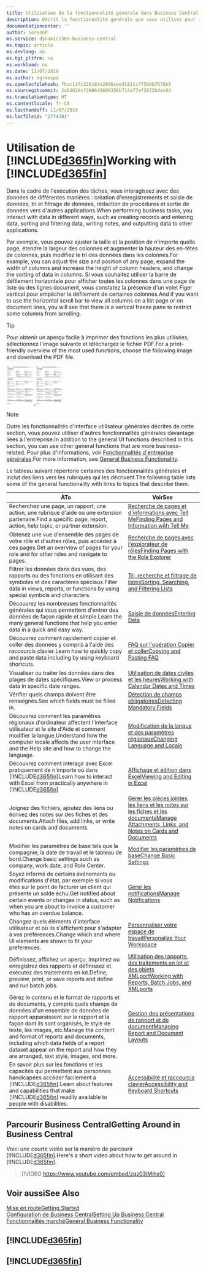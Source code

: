 ```yaml
---
title: Utilisation de la fonctionnalité générale dans Business Central | Microsoft Docs
description: Décrit la fonctionnalité générale que vous utilisez pour interagir avec des données dans Business Central, par exemple entrer les valeurs, trier les données, et modifier les vues.
documentationcenter: ''
author: SorenGP
ms.service: dynamics365-business-central
ms.topic: article
ms.devlang: na
ms.tgt_pltfrm: na
ms.workload: na
ms.date: 11/07/2019
ms.author: sgroespe
ms.openlocfilehash: fbac11fc220184a2906ceed1811c7f5b0b7676b5
ms.sourcegitcommit: 2a6d629cf290645606356b714a77ef2872bdec64
ms.translationtype: HT
ms.contentlocale: fr-CA
ms.lasthandoff: 11/07/2019
ms.locfileid: "2774781"
---
```

# <a name="working-with-included365finincludesd365fin_mdmd"></a><span data-ttu-id="b0300-103">Utilisation de [!INCLUDE[d365fin](includes/d365fin_md.md)]</span><span class="sxs-lookup"><span data-stu-id="b0300-103">Working with [!INCLUDE[d365fin](includes/d365fin_md.md)]</span></span>
<span data-ttu-id="b0300-104">Dans le cadre de l'exécution des tâches, vous interagissez avec des données de différentes manières : création d'enregistrements et saisie de données, tri et filtrage de données, rédaction de procédures et sortie de données vers d'autres applications.</span><span class="sxs-lookup"><span data-stu-id="b0300-104">When performing business tasks, you interact with data in different ways, such as creating records and entering data, sorting and filtering data, writing notes, and outputting data to other applications.</span></span>

<span data-ttu-id="b0300-105">Par exemple, vous pouvez ajuster la taille et la position de n'importe quelle page, étendre la largeur des colonnes et augmenter la hauteur des en-têtes de colonnes, puis modifiez le tri des données dans les colonnes.</span><span class="sxs-lookup"><span data-stu-id="b0300-105">For example, you can adjust the size and position of any page, expand the width of columns and increase the height of column headers, and change the sorting of data in columns.</span></span> <span data-ttu-id="b0300-106">Si vous souhaitez utiliser la barre de défilement horizontale pour afficher toutes les colonnes dans une page de liste ou des lignes document, vous constatez la présence d'un volet Figer vertical pour empêcher le défilement de certaines colonnes.</span><span class="sxs-lookup"><span data-stu-id="b0300-106">And if you want to use the horizontal scroll bar to view all columns on a list page or on document lines, you will see that there is a vertical freeze pane to restrict some columns from scrolling.</span></span>

> [!TIP]
> <span data-ttu-id="b0300-107">Pour obtenir un aperçu facile à imprimer des fonctions les plus utilisées, sélectionnez l'image suivante et téléchargez le fichier PDF.</span><span class="sxs-lookup"><span data-stu-id="b0300-107">For a print-friendly overview of the most used functions, choose the following image and download the PDF file.</span></span>
>
> <span data-ttu-id="b0300-108">[ ![](media/cheat_sheet_inline.png) ](media/cheat_sheet.pdf)</span><span class="sxs-lookup"><span data-stu-id="b0300-108">[ ![](media/cheat_sheet_inline.png) ](media/cheat_sheet.pdf)</span></span>

> [!NOTE]
> <span data-ttu-id="b0300-109">Outre les fonctionnalités d'interface utilisateur générales décrites de cette section, vous pouvez utiliser d'autres fonctionnalités générales davantage liées à l'entreprise.</span><span class="sxs-lookup"><span data-stu-id="b0300-109">In addition to the general UI functions described in this section, you can use other general functions that are more business-related.</span></span> <span data-ttu-id="b0300-110">Pour plus d'informations, voir [Fonctionnalités d'entreprise générales](ui-across-business-areas.md).</span><span class="sxs-lookup"><span data-stu-id="b0300-110">For more information, see [General Business Functionality](ui-across-business-areas.md).</span></span>

<span data-ttu-id="b0300-111">Le tableau suivant répertorie certaines des fonctionnalités générales et inclut des liens vers les rubriques qui les décrivent.</span><span class="sxs-lookup"><span data-stu-id="b0300-111">The following table lists some of the general functionality with links to topics that describe them.</span></span>

| <span data-ttu-id="b0300-112">À</span><span class="sxs-lookup"><span data-stu-id="b0300-112">To</span></span> | <span data-ttu-id="b0300-113">Voir</span><span class="sxs-lookup"><span data-stu-id="b0300-113">See</span></span> |
| --- | --- |
|<span data-ttu-id="b0300-114">Recherchez une page, un rapport, une action, une rubrique d'aide ou une extension partenaire.</span><span class="sxs-lookup"><span data-stu-id="b0300-114">Find a specific page, report, action, help topic, or partner extension.</span></span> |[<span data-ttu-id="b0300-115">Recherche de pages et d'informations avec Tell Me</span><span class="sxs-lookup"><span data-stu-id="b0300-115">Finding Pages and Information with Tell Me</span></span>](ui-search.md) |
|<span data-ttu-id="b0300-116">Obtenez une vue d'ensemble des pages de votre rôle et d'autres rôles, puis accédez à ces pages.</span><span class="sxs-lookup"><span data-stu-id="b0300-116">Get an overview of pages for your role and for other roles and navigate to pages.</span></span>|[<span data-ttu-id="b0300-117">Recherche de pages avec l'explorateur de rôles</span><span class="sxs-lookup"><span data-stu-id="b0300-117">Finding Pages with the Role Explorer</span></span>](ui-role-explorer.md)|
| <span data-ttu-id="b0300-118">Filtrer les données dans des vues, des rapports ou des fonctions en utilisant des symboles et des caractères spéciaux.</span><span class="sxs-lookup"><span data-stu-id="b0300-118">Filter data in views, reports, or functions by using special symbols and characters.</span></span> |[<span data-ttu-id="b0300-119">Tri, recherche et filtrage de listes</span><span class="sxs-lookup"><span data-stu-id="b0300-119">Sorting, Searching, and Filtering Lists</span></span>](ui-enter-criteria-filters.md) |
|<span data-ttu-id="b0300-120">Découvrez les nombreuses fonctionnalités générales qui vous permettent d'entrer des données de façon rapide et simple.</span><span class="sxs-lookup"><span data-stu-id="b0300-120">Learn the many general functions that help you enter data in a quick and easy way.</span></span>|[<span data-ttu-id="b0300-121">Saisie de données</span><span class="sxs-lookup"><span data-stu-id="b0300-121">Entering Data</span></span>](ui-enter-data.md)|
|<span data-ttu-id="b0300-122">Découvrez comment rapidement copier et coller des données y compris à l'aide des raccourcis clavier.</span><span class="sxs-lookup"><span data-stu-id="b0300-122">Learn how to quickly copy and paste data including by using keyboard shortcuts.</span></span>|[<span data-ttu-id="b0300-123">FAQ sur l'opération Copier et coller</span><span class="sxs-lookup"><span data-stu-id="b0300-123">Copying and Pasting FAQ</span></span>](ui-copy-paste.md)|
| <span data-ttu-id="b0300-124">Visualiser ou traiter les données dans des plages de dates spécifiques.</span><span class="sxs-lookup"><span data-stu-id="b0300-124">View or process data in specific date ranges.</span></span> |[<span data-ttu-id="b0300-125">Utilisation de dates civiles et les heures</span><span class="sxs-lookup"><span data-stu-id="b0300-125">Working with Calendar Dates and Times</span></span>](ui-enter-date-ranges.md) |
| <span data-ttu-id="b0300-126">Vérifier quels champs doivent être renseignés.</span><span class="sxs-lookup"><span data-stu-id="b0300-126">See which fields must be filled in.</span></span> |[<span data-ttu-id="b0300-127">Détection de champs obligatoires</span><span class="sxs-lookup"><span data-stu-id="b0300-127">Detecting Mandatory Fields</span></span>](ui-mandatory-fields.md) |
|<span data-ttu-id="b0300-128">Découvrez comment les paramètres régionaux d'ordinateur affectent l'interface utilisateur et le site d'Aide et comment modifier la langue.</span><span class="sxs-lookup"><span data-stu-id="b0300-128">Understand how the computer locale affects the user interface and the Help site and how to change the language.</span></span>|[<span data-ttu-id="b0300-129">Modification de la langue et des paramètres régionaux</span><span class="sxs-lookup"><span data-stu-id="b0300-129">Changing Language and Locale</span></span>](about-locale-language.md)|
|<span data-ttu-id="b0300-130">Découvrez comment interagir avec Excel pratiquement de n'importe où dans [!INCLUDE[d365fin](includes/d365fin_md.md)]</span><span class="sxs-lookup"><span data-stu-id="b0300-130">Learn how to interact with Excel from practically anywhere in [!INCLUDE[d365fin](includes/d365fin_md.md)]</span></span>|[<span data-ttu-id="b0300-131">Affichage et édition dans Excel</span><span class="sxs-lookup"><span data-stu-id="b0300-131">Viewing and Editing in Excel</span></span>](across-work-with-excel.md)|
|<span data-ttu-id="b0300-132">Joignez des fichiers, ajoutez des liens ou écrivez des notes sur des fiches et des documents.</span><span class="sxs-lookup"><span data-stu-id="b0300-132">Attach files, add links, or write notes on cards and documents.</span></span>|[<span data-ttu-id="b0300-133">Gérer les pièces jointes, les liens et les notes sur les fiches et les documents</span><span class="sxs-lookup"><span data-stu-id="b0300-133">Manage Attachments, Links, and Notes on Cards and Documents</span></span>](ui-how-add-link-to-record.md)|
| <span data-ttu-id="b0300-134">Modifier les paramètres de base tels que la compagnie, la date de travail et le tableau de bord.</span><span class="sxs-lookup"><span data-stu-id="b0300-134">Change basic settings such as company, work date, and Role Center.</span></span> |[<span data-ttu-id="b0300-135">Modifier les paramètres de base</span><span class="sxs-lookup"><span data-stu-id="b0300-135">Change Basic Settings</span></span>](ui-change-basic-settings.md) |
|<span data-ttu-id="b0300-136">Soyez informé de certains événements ou modifications d'état, par exemple si vous êtes sur le point de facturer un client qui présente un solde échu.</span><span class="sxs-lookup"><span data-stu-id="b0300-136">Get notified about certain events or changes in status, such as when you are about to invoice a customer who has an overdue balance.</span></span>|[<span data-ttu-id="b0300-137">Gérer les notifications</span><span class="sxs-lookup"><span data-stu-id="b0300-137">Manage Notifications</span></span>](ui-smart-notifications.md)|
| <span data-ttu-id="b0300-138">Changez quels éléments d'interface utilisateur et où ils s'affichent pour s'adapter à vos préférences.</span><span class="sxs-lookup"><span data-stu-id="b0300-138">Change which and where UI elements are shown to fit your preferences.</span></span>|[<span data-ttu-id="b0300-139">Personnaliser votre espace de travail</span><span class="sxs-lookup"><span data-stu-id="b0300-139">Personalize Your Workspace</span></span>](ui-personalization-user.md) |
|<span data-ttu-id="b0300-140">Définissez, affichez un aperçu, imprimez ou enregistrez des rapports et définissez et exécutez des traitements en lot.</span><span class="sxs-lookup"><span data-stu-id="b0300-140">Define, preview, print, or save reports and define and run batch jobs.</span></span>|[<span data-ttu-id="b0300-141">Utilisation des rapports, des traitements en lot et des objets XMLport</span><span class="sxs-lookup"><span data-stu-id="b0300-141">Working with Reports, Batch Jobs, and XMLports</span></span>](ui-work-report.md)|
| <span data-ttu-id="b0300-142">Gérez le contenu et le format de rapports et de documents, y compris quels champs de données d'un ensemble de données de rapport apparaissent sur le rapport et la façon dont ils sont organisés, le style de texte, les images, etc.</span><span class="sxs-lookup"><span data-stu-id="b0300-142">Manage the content and format of reports and documents, including which data fields of a report dataset appear on the report and how they are arranged, text style, images, and more.</span></span>|[<span data-ttu-id="b0300-143">Gestion des présentations de rapport et de document</span><span class="sxs-lookup"><span data-stu-id="b0300-143">Managing Report and Document Layouts</span></span>](ui-manage-report-layouts.md) |
|<span data-ttu-id="b0300-144">En savoir plus sur les fonctions et les capacités qui permettent aux personnes handicapées accéder facilement à [!INCLUDE[d365fin](includes/d365fin_md.md)].</span><span class="sxs-lookup"><span data-stu-id="b0300-144">Learn about features and capabilities that make [!INCLUDE[d365fin](includes/d365fin_md.md)] readily available to people with disabilities.</span></span>|[<span data-ttu-id="b0300-145">Accessibilité et raccourcis clavier</span><span class="sxs-lookup"><span data-stu-id="b0300-145">Accessibility and Keyboard Shortcuts</span></span>](ui-accessibility.md)|

## <a name="getting-around-in-business-central"></a><span data-ttu-id="b0300-146">Parcourir Business Central</span><span class="sxs-lookup"><span data-stu-id="b0300-146">Getting Around in Business Central</span></span>
<span data-ttu-id="b0300-147">Voici une courte vidéo sur la manière de parcourir [!INCLUDE[d365fin](includes/d365fin_md.md)].</span><span class="sxs-lookup"><span data-stu-id="b0300-147">Here's a short video about how to get around in [!INCLUDE[d365fin](includes/d365fin_md.md)].</span></span>

> [!VIDEO https://www.youtube.com/embed/zqz03iMihx0]

## <a name="see-also"></a><span data-ttu-id="b0300-148">Voir aussi</span><span class="sxs-lookup"><span data-stu-id="b0300-148">See Also</span></span>
[<span data-ttu-id="b0300-149">Mise en route</span><span class="sxs-lookup"><span data-stu-id="b0300-149">Getting Started</span></span>](product-get-started.md)  
[<span data-ttu-id="b0300-150">Configuration de Business Central</span><span class="sxs-lookup"><span data-stu-id="b0300-150">Setting Up Business Central</span></span>](setup.md)  
[<span data-ttu-id="b0300-151">Fonctionnalités marché</span><span class="sxs-lookup"><span data-stu-id="b0300-151">General Business Functionality</span></span>](ui-across-business-areas.md)  

## [!INCLUDE[d365fin](includes/free_trial_md.md)]  
## [!INCLUDE[d365fin](includes/training_link_md.md)]
